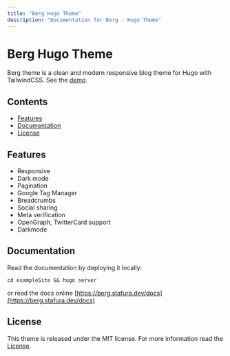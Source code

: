 ```yaml
---
title: "Berg Hugo Theme"
description: "Documentation for Berg - Hugo Theme"
---
```


# Berg Hugo Theme

Berg theme is a clean and modern responsive blog theme for Hugo with TailwindCSS.
See the _[demo](https://berg.stafura.dev/)_.

## Contents

- [Features](#features)
- [Documentation](#documentation)
- [License](#license)

## Features

- Responsive
- Dark mode
- Pagination
- Google Tag Manager
- Breadcrumbs
- Social sharing
- Meta verification
- OpenGraph, TwitterCard support
- Darkmode

## Documentation

Read the documentation by deploying it locally:

```shell
cd exampleSite && hugo server
```

or read the docs online [https://berg.stafura.dev/docs](https://berg.stafura.dev/docs)

## License

This theme is released under the MIT license. For more information read the [License](https://github.com/matusstafura/berg-hugo-theme/blob/main/LICENSE).

